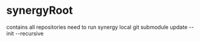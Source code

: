 # synergyRoot
contains all repositories need to run synergy local
git submodule update --init --recursive
